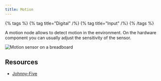 ```yaml
---
title: Motion
---
```


{% tags %}
{% tag title="Digital" /%}
{% tag title="Input" /%}
{% /tags %}

A motion node allows to detect motion in the environment. On the hardware component you can usually adjust the sensitivity of the sensor.

![Motion sensor on a breadboard](/flow-examples/motion.png)


## Resources

- [Johnny-Five](https://johnny-five.io/examples/ir-motion/)
